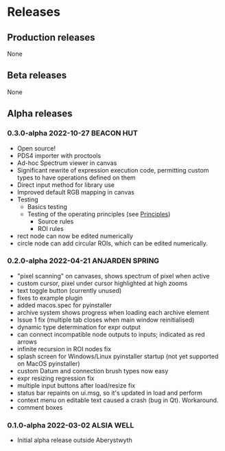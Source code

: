 # Releases

## Production releases
None

## Beta releases
None

## Alpha releases

### 0.3.0-alpha 2022-10-27 BEACON HUT

* Open source!
* PDS4 importer with proctools
* Ad-hoc Spectrum viewer in canvas
* Significant rewrite of expression execution code, permitting custom
types to have operations defined on them
* Direct input method for library use
* Improved default RGB mapping in canvas
* Testing
    * Basics testing
    * Testing of the operating principles (see [Principles](/userguide/principles))
        * Source rules
        * ROI rules
* rect node can now be edited numerically
* circle node can add circular ROIs, which can be edited numerically.


### 0.2.0-alpha 2022-04-21 ANJARDEN SPRING

* "pixel scanning" on canvases, shows spectrum of pixel when active
* custom cursor, pixel under cursor highlighted at high zooms
* text toggle button (currently unused)
* fixes to example plugin
* added macos.spec for pyinstaller
* archive system shows progress when loading each archive element
* Issue 1 fix (multiple tab closes when main window reinitialised)
* dynamic type determination for expr output
* can connect incompatible node outputs to inputs; indicated as red arrows
* infinite recursion in ROI nodes fix
* splash screen for Windows/Linux pyinstaller startup (not yet supported
on MacOS pyinstaller)
* custom Datum and connection brush types now easy
* expr resizing regression fix
* multiple input buttons after load/resize fix
* status bar repaints on ui.msg, so it's updated in load and perform
* context menu on editable text caused a crash (bug in Qt). Workaround.
* comment boxes

### 0.1.0-alpha 2022-03-02 ALSIA WELL

* Initial alpha release outside Aberystwyth

